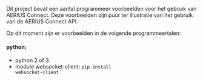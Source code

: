 Dit project bevat een aantal programmeer voorbeelden voor het gebruik van AERIUS Connect. Deze voorbeelden zijn puur ter illustratie van het gebruik van de AERIUS Connect API.

Op dit moment zijn er voorbeelden in de volgende programmeertalen:

#### python:
- python 2 of 3.
- module websocket-client: <code>pip install websocket-client</code>
